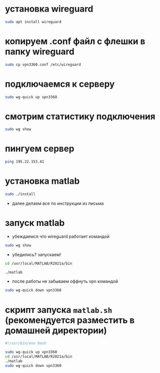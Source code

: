 # установка wireguard

```bash
sudo apt install wireguard
```

# копируем .conf файл с флешки в папку wireguard

```bash
sudo cp vpn3360.conf /etc/wireguard
```

# подключаемся к серверу

```bash
sudo wg-quick up vpn3360
```

# смотрим статистику подключения

```bash
sudo wg show
```

# пингуем сервер

```bash
ping 195.22.153.41
```

# установка matlab

```bash
sudo ./install
```

* далее делаем все по инструкции из письма

# запуск matlab

* убеждаемся что wireguard работает командой

```bash
sudo wg show
```

* убедились? запускаем!

```bash
cd /usr/local/MATLAB/R2021a/bin
```

```bash
./matlab
```

* после работы не забываем оффнуть vpn командой

```bash
sudo wg-quick down vpn3360
```

# скрипт запуска `matlab.sh` (рекомендуется разместить в домашней директории)

```bash
#!/usr/bin/env bash

sudo wg-quick up vpn3360
cd /usr/local/MATLAB/R2021a/bin
./matlab
sudo wg-quick down vpn3360
```